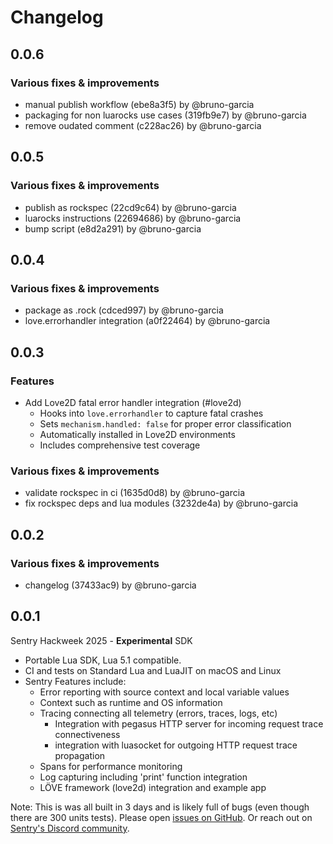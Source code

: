 # Changelog

## 0.0.6

### Various fixes & improvements

- manual publish workflow (ebe8a3f5) by @bruno-garcia
- packaging for non luarocks use cases (319fb9e7) by @bruno-garcia
- remove oudated comment (c228ac26) by @bruno-garcia

## 0.0.5

### Various fixes & improvements

- publish as rockspec (22cd9c64) by @bruno-garcia
- luarocks instructions (22694686) by @bruno-garcia
- bump script (e8d2a291) by @bruno-garcia

## 0.0.4

### Various fixes & improvements

- package as .rock (cdced997) by @bruno-garcia
- love.errorhandler integration (a0f22464) by @bruno-garcia

## 0.0.3

### Features

- Add Love2D fatal error handler integration (#love2d)
  - Hooks into `love.errorhandler` to capture fatal crashes
  - Sets `mechanism.handled: false` for proper error classification
  - Automatically installed in Love2D environments
  - Includes comprehensive test coverage

### Various fixes & improvements

- validate rockspec in ci (1635d0d8) by @bruno-garcia
- fix rockspec deps and lua modules (3232de4a) by @bruno-garcia

## 0.0.2

### Various fixes & improvements

- changelog (37433ac9) by @bruno-garcia

## 0.0.1

Sentry Hackweek 2025 - **Experimental** SDK

* Portable Lua SDK, Lua 5.1 compatible.
* CI and tests on Standard Lua and LuaJIT on macOS and Linux
* Sentry Features include:
  * Error reporting with source context and local variable values
  * Context such as runtime and OS information
  * Tracing connecting all telemetry (errors, traces, logs, etc)
    * Integration with pegasus HTTP server for incoming request trace connectiveness
    * integration with luasocket for outgoing HTTP request trace propagation
  * Spans for performance monitoring
  * Log capturing including 'print' function integration
  * LÖVE framework (love2d) integration and example app

Note: This is was all built in 3 days and is likely full of bugs (even though there are 300 units tests). Please open [issues on GitHub](https://github.com/getsentry/sentry-lua/issues). Or reach out on [Sentry's Discord community](https://discord.gg/sentry).